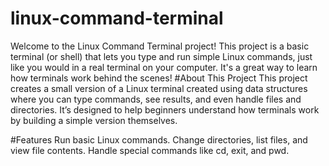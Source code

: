 # linux-command-terminal
Welcome to the Linux Command Terminal project! This project is a basic terminal (or shell) that lets you type and run simple Linux commands, just like you would in a real terminal on your computer. It's a great way to learn how terminals work behind the scenes!
#About This Project
This project creates a small version of a Linux terminal created using data structures where you can type commands, see results, and even handle files and directories. It’s designed to help beginners understand how terminals work by building a simple version themselves.

#Features
Run basic Linux commands.
Change directories, list files, and view file contents.
Handle special commands like cd, exit, and pwd.
